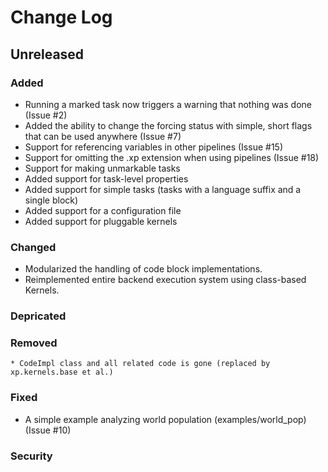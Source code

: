 # Change Log

## Unreleased

### Added

  * Running a marked task now triggers a warning that nothing was done (Issue #2)
  * Added the ability to change the forcing status with simple, short flags that can be used anywhere (Issue #7)
  * Support for referencing variables in other pipelines (Issue #15)
  * Support for omitting the .xp extension when using pipelines (Issue #18)
  * Support for making unmarkable tasks
  * Added support for task-level properties
  * Added support for simple tasks (tasks with a language suffix and a single block)
  * Added support for a configuration file
  * Added support for pluggable kernels

### Changed

  * Modularized the handling of code block implementations.
  * Reimplemented entire backend execution system using class-based Kernels.

### Depricated

### Removed

	* CodeImpl class and all related code is gone (replaced by xp.kernels.base et al.)

### Fixed

  * A simple example analyzing world population (examples/world_pop) (Issue #10)

### Security
